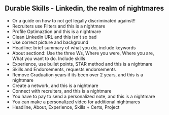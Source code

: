 ## Durable Skills - Linkedin, the realm of nightmares
- Or a guide on how to not get legally discriminated against!!
- Recruiters use Filters and this is a nightmare
- Profile Optimaztion and this is a nightmare
- Clean Linkedin URL and this isn't so bad
- Use correct picture and background
- Headline: brief summary of what you do, include keywords
- About sectiond: Use the three Ws, Where you were, Where you are, What you want to do.  Include skills
- Experience, use bullet points, STAR method and this is a nightmare
- Skills and Endorsements, requests endorsements
- Remove Graduation years if its been over 2 years, and this is a nightmare
- Create a network, and this is a nightmare
- Connect with recruiters, and this is a nightmare
- You have to pay to send a personalized note, and this is a nightmare
- You can make a personalized video for additional nightmares
- Headline, About, Experience, Skills + Certs, Project